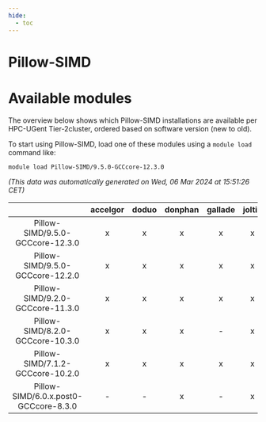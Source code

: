 ```yaml
---
hide:
  - toc
---
```


Pillow-SIMD
===========

# Available modules


The overview below shows which Pillow-SIMD installations are available per HPC-UGent Tier-2cluster, ordered based on software version (new to old).

To start using Pillow-SIMD, load one of these modules using a `module load` command like:

```shell
module load Pillow-SIMD/9.5.0-GCCcore-12.3.0
```

*(This data was automatically generated on Wed, 06 Mar 2024 at 15:51:26 CET)*  

| |accelgor|doduo|donphan|gallade|joltik|skitty|
| :---: | :---: | :---: | :---: | :---: | :---: | :---: |
|Pillow-SIMD/9.5.0-GCCcore-12.3.0|x|x|x|x|x|x|
|Pillow-SIMD/9.5.0-GCCcore-12.2.0|x|x|x|x|x|x|
|Pillow-SIMD/9.2.0-GCCcore-11.3.0|x|x|x|x|x|x|
|Pillow-SIMD/8.2.0-GCCcore-10.3.0|x|x|x|-|x|x|
|Pillow-SIMD/7.1.2-GCCcore-10.2.0|x|x|x|x|x|x|
|Pillow-SIMD/6.0.x.post0-GCCcore-8.3.0|-|-|x|-|x|x|

